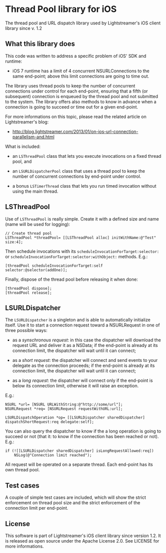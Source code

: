 
Thread Pool library for iOS
===========================

The thread pool and URL dispatch library used by Lightstreamer's iOS client library since v. 1.2


What this library does
----------------------

This code was written to address a specific problem of iOS' SDK and runtime:

* iOS 7 runtime has a limit of 4 concurrent NSURLConnections to the same end-point; above
  this limit connections are going to time out.

The library uses thread pools to keep the number of concurrent connections under control
for each end-point, ensuring that a fifth (or subsequent) connection is enqueued by the 
thread pool and not submitted to the system. The library offers also methods to know in 
advance when a connection is going to succeed or time out for a given end-point.

For more informations on this topic, please read the related article on Lightstreamer's blog:

* http://blog.lightstreamer.com/2013/01/on-ios-url-connection-parallelism-and.html

What is included:

* an `LSThreadPool` class that lets you execute invocations on a fixed thread pool, and

* an `LSURLDispatcherPool` class that uses a thread pool to keep the number of concurrent
  connections by end-point under control.
  
* a bonus `LSTimerThread` class that lets you run timed invocation without using the
  main thread.
  

LSThreadPool
------------

Use of `LSThreadPool` is really simple. Create it with a defined size and name (name 
will be used for logging):

    // Create thread pool
    LSThreadPool *threadPool= [[LSThreadPool alloc] initWithName:@"Test" size:4];
	
Then schedule invocations with its `scheduleInvocationForTarget:selector:` or 
`scheduleInvocationForTarget:selector:withObject:` methods. E.g.:

    [threadPool scheduleInvocationForTarget:self selector:@selector(addOne)];
	
Finally, dispose of the thread pool before releasing it when done:

    [threadPool dispose];
	[threadPool release];


LSURLDispatcher
---------------

The `LSURLDispatcher` is a singleton and is able to automatically initialize itself. Use it to
start a connection request toward a NSURLRequest in one of three possible ways:

* as a *synschronous request*: in this case the dispatcher will download the request URL
  and deliver it as a NSData; if the end-point is already at its connection limit,
  the dispatcher will wait until it can connect;

* as a *short request*: the dispatcher will connect and send events to your delegate
  as the connection proceeds; if the end-point is already at its connection limit,
  the dispatcher will wait until it can connect;

* as a *long request*: the dispatcher will connect only if the end-point is below its
  connection limit, otherwise it will raise an exception.
  
E.g.:

	NSURL *url= [NSURL URLWithString:@"http://some/url"];
	NSURLRequest *req= [NSURLRequest requestWithURL:url];

    LSURLDispatchOperation *op= [[LSURLDispatcher sharedDispatcher] dispatchShortRequest:req delegate:self];

You can also query the dispatcher to know if the a long operation is going to succeed
or not (that it: to know if the connection has been reached or not). E.g.:

	if (![[LSURLDispatcher sharedDispatcher] isLongRequestAllowed:req])
		NSLog(@"Connection limit reached");

All request will be operated on a separate thread. Each end-point has its own thread pool.


Test cases
----------

A couple of simple test cases are included, which will show the strict enforcement on thread
pool size and the strict enforcement of the connection limit per end-point.


License
-------

This software is part of Lightstreamer's iOS client library since version 1.2. It is released
as open source under the Apache License 2.0. See LICENSE for more informations.

